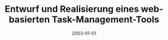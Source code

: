 ---
abstract: ''
authors:
- Christoph Szemes
date: '2003-01-01'
featured: false
publication_types:
- '7'
publishDate: '2003-01-01'
title: Entwurf und Realisierung eines web-basierten Task-Management-Tools
url_pdf: ''
---